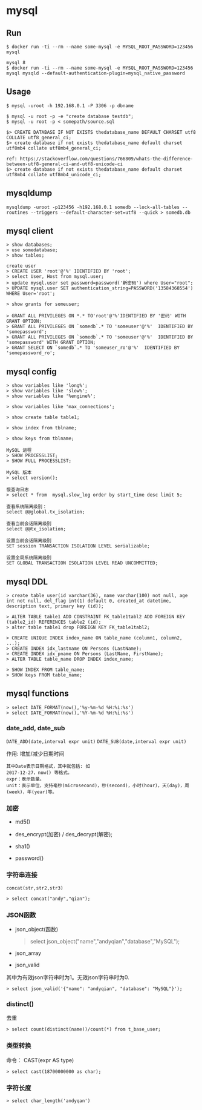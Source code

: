 # mysql

## Run

    $ docker run -ti --rm --name some-mysql -e MYSQL_ROOT_PASSWORD=123456 mysql

    mysql 8
    $ docker run -ti --rm --name some-mysql -e MYSQL_ROOT_PASSWORD=123456 mysql mysqld --default-authentication-plugin=mysql_native_password

## Usage

    $ mysql -uroot -h 192.168.0.1 -P 3306 -p dbname

    $ mysql -u root -p -e "create database testdb";
    $ mysql -u root -p < somepath/source.sql

    $> CREATE DATABASE IF NOT EXISTS thedatabase_name DEFAULT CHARSET utf8 COLLATE utf8_general_ci;
    $> create database if not exists thedatabase_name default charset utf8mb4 collate utf8mb4_general_ci;

    ref: https://stackoverflow.com/questions/766809/whats-the-difference-between-utf8-general-ci-and-utf8-unicode-ci
    $> create database if not exists thedatabase_name default charset utf8mb4 collate utf8mb4_unicode_ci;


## mysqldump

    mysqldump -uroot -p123456 -h192.168.0.1 somedb --lock-all-tables --routines --triggers --default-character-set=utf8 --quick > somedb.db

## mysql client

    > show databases;
    > use somedatabase;
    > show tables;

    create user
    > CREATE USER 'root'@'%' IDENTIFIED BY 'root';
    > select User, Host from mysql.user;
    > update mysql.user set password=password('新密码') where User="root";
    > UPDATE mysql.user SET authentication_string=PASSWORD('13584368554') WHERE User='root';

    > show grants for someuser;

    > GRANT ALL PRIVILEGES ON *.* TO'root'@'%'IDENTIFIED BY '密码' WITH GRANT OPTION;
    > GRANT ALL PRIVILEGES ON `somedb`.* TO 'someuser'@'%'  IDENTIFIED BY 'somepassword';
    > GRANT ALL PRIVILEGES ON `somedb`.* TO 'someuser'@'%'  IDENTIFIED BY 'somepassword' WITH GRANT OPTION;
    > GRANT SELECT ON `somedb`.* TO 'someuser_ro'@'%'  IDENTIFIED BY 'somepassword_ro';

## mysql config

    > show variables like 'long%';
    > show variables like 'slow%';
    > show variables like '%engine%';

    > show variables like 'max_connections';

    > show create table table1;

    > show index from tblname;

    > show keys from tblname;

    MySQL 进程
    > SHOW PROCESSLIST;
    > SHOW FULL PROCESSLIST;

    MySQL 版本
    > select version();

    慢查询日志
    > select * from  mysql.slow_log order by start_time desc limit 5;

    查看系统隔离级别：
    select @@global.tx_isolation;

    查看当前会话隔离级别
    select @@tx_isolation;
   
    设置当前会话隔离级别
    SET session TRANSACTION ISOLATION LEVEL serializable;

    设置全局系统隔离级别
    SET GLOBAL TRANSACTION ISOLATION LEVEL READ UNCOMMITTED;

## mysql DDL

    > create table user(id varchar(36), name varchar(100) not null, age int not null, del_flag int(1) default 0, created_at datetime, description text, primary key (id));

    > ALTER TABLE table1 ADD CONSTRAINT FK_table1tabl2 ADD FOREIGN KEY (table2_id) REFERENCES table2 (id);
    > alter table table1 drop FOREIGN KEY FK_table1tabl2;

    > CREATE UNIQUE INDEX index_name ON table_name (column1, column2, ...);
    > CREATE INDEX idx_lastname ON Persons (LastName);
    > CREATE INDEX idx_pname ON Persons (LastName, FirstName);
    > ALTER TABLE table_name DROP INDEX index_name;

    > SHOW INDEX FROM table_name;
    > SHOW keys FROM table_name;

## mysql functions

    > select DATE_FORMAT(now(),'%y-%m-%d %H:%i:%s')
    > select DATE_FORMAT(now(),'%Y-%m-%d %H:%i:%s')

### date_add, date_sub

`DATE_ADD(date,interval expr unit)`
`DATE_SUB(date,interval expr unit)`

作用: 增加/减少日期时间

```
其中Date表示日期格式，其中就包括: 如
2017-12-27，now() 等格式。
expr：表示数量。
unit：表示单位，支持毫秒(microsecond)，秒(second)，小时(hour)，天(day)，周(week)，年(year)等。
```

### 加密

- md5()

- des_encrypt(加密) / des_decrypt(解密);

- sha1()

- password()

### 字符串连接

`concat(str,str2,str3)`

    > select concat("andy","qian");

### JSON函数

- json_object(函数)

    > select json_object("name","andyqian","database","MySQL");

- json_array

- json_valid

其中为有效json字符串时为1。无效json字符串时为0.

    > select json_valid('{"name": "andyqian", "database": "MySQL"}');

### distinct()

去重

    > select count(distinct(name))/count(*) from t_base_user;

### 类型转换

命令： CAST(expr AS type)

    > select cast(18700000000 as char);

### 字符长度

    > select char_length('andyqan')
